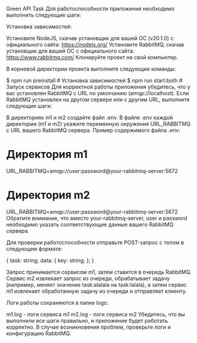 Green API Task
Для работоспособности приложения необходимо выполнить следующие шаги:

Установка зависимостей:

Установите NodeJS, скачав установщик для вашей ОС (v20.1.0) с официального сайта: https://nodejs.org/
Установите RabbitMQ, скачав установщик для вашей ОС с официального сайта: https://www.rabbitmq.com/
Клонируйте проект на свой компьютер.

В корневой директории проекта выполните следующие команды:

$ npm run preinstall   # Установка зависимостей
$ npm run start:both   # Запуск сервисов
Для корректной работы приложения убедитесь, что у вас установлен RabbitMQ с URL по умолчанию (amqp://localhost). Если RabbitMQ установлен на другом сервере или с другим URL, выполните следующие шаги:

В директориях m1 и m2 создайте файл .env.
В файле .env каждой директории (m1 и m2) укажите переменную окружения URL_RABBITMQ с URL вашего RabbitMQ сервера.
Пример содержимого файла .env:

# Директория m1
URL_RABBITMQ=amqp://user:password@your-rabbitmq-server:5672

# Директория m2
URL_RABBITMQ=amqp://user:password@your-rabbitmq-server:5672
Обратите внимание, что вместо your-rabbitmq-server, user и password необходимо указать соответствующие данные вашего RabbitMQ сервера.

Для проверки работоспособности отправьте POST-запрос с телом в следующем формате:


{
    task: string;
    data: {
      key: string;
    };
}

Запрос принимается сервисом m1, затем ставится в очередь RabbitMQ. Сервис m2 извлекает запрос из очереди, обрабатывает задачу (например, меняет значение task:alalala на task:lalala), а затем сервис m1 извлекает обработанную задачу из очереди и отправляет клиенту.

Логи работы сохраняются в папке logs:

m1.log - логи сервиса m1
m2.log - логи сервиса m2
Убедитесь, что вы выполнили все шаги правильно, и приложение будет работать корректно. В случае возникновения проблем, проверьте логи и конфигурацию RabbitMQ.